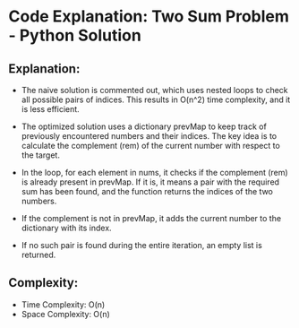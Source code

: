 # Code Explanation: Two Sum Problem - Python Solution

## Explanation:

- The naive solution is commented out, which uses nested loops to check all possible pairs of indices. This results in O(n^2) time complexity, and it is less efficient.

- The optimized solution uses a dictionary prevMap to keep track of previously encountered numbers and their indices. The key idea is to calculate the complement (rem) of the current number with respect to the target.

- In the loop, for each element in nums, it checks if the complement (rem) is already present in prevMap. If it is, it means a pair with the required sum has been found, and the function returns the indices of the two numbers.

- If the complement is not in prevMap, it adds the current number to the dictionary with its index.

- If no such pair is found during the entire iteration, an empty list is returned.

## Complexity:
- Time Complexity: O(n)
- Space Complexity: O(n)
